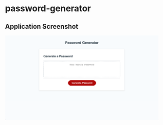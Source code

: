 # password-generator




## Application Screenshot
![Alt text](./password-generator.png?raw=true "Screenshot")
